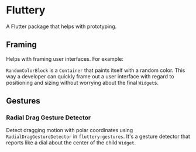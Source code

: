 # Fluttery

A Flutter package that helps with prototyping.

## Framing

Helps with framing user interfaces. For example:

`RandomColorBlock` is a `Container` that paints itself with a random color. This way a developer can quickly frame out a user interface with regard to positioning and sizing without worrying about the final `Widget`s.

## Gestures

### Radial Drag Gesture Detector

Detect dragging motion with polar coordinates using `RadialDragGestureDetector` in `fluttery:gestures`. It's a gesture detector that reports like a dial about the center of the child `Widget`.